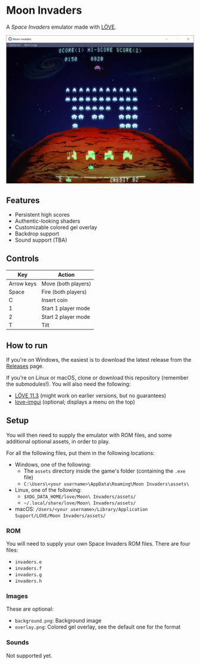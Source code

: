 Moon Invaders
=============

A _Space Invaders_ emulator made with [LÖVE](https://love2d.org).

![Moon Invaders](screenshot.png)

Features
--------

* Persistent high scores
* Authentic-looking shaders
* Customizable colored gel overlay
* Backdrop support
* Sound support (TBA)

Controls
--------

| Key        | Action              |
|------------|---------------------|
| Arrow keys | Move (both players) |
| Space      | Fire (both players) |
| C          | Insert coin         |
| 1          | Start 1 player mode |
| 2          | Start 2 player mode |
| T          | Tilt                |

How to run
----------

If you're on Windows, the easiest is to download the latest release from the [Releases](https://github.com/tobiasvl/moon-invaders/releases) page.

If you're on Linux or macOS, clone or download this repository (remember the submodules!). You will also need the following:

* [LÖVE 11.3](https://love2d.org) (might work on earlier versions, but no guarantees)
* [love-imgui](https://github.com/slages/love-imgui) (optional; displays a menu on the top)

Setup
-----

You will then need to supply the emulator with ROM files, and some additional optional assets, in order to play.

For all the following files, put them in the following locations:

* Windows, one of the following:
  * The `assets` directory inside the game's folder (containing the `.exe` file)
  * `C:\Users\<your username>\AppData\Roaming\Moon Invaders\assets\`
* Linux, one of the following:
  * `$XDG_DATA_HOME/love/Moon\ Invaders/assets/`
  * `~/.local/share/love/Moon\ Invaders/assets/`
* macOS: `/Users/<your username>/Library/Application Support/LOVE/Moon Invaders/assets/`

<h3>ROM</h3>

You will need to supply your own Space Invaders ROM files. There are four files:

* `invaders.e`
* `invaders.f`
* `invaders.g`
* `invaders.h`

<h3>Images</h3>

These are optional:

* `background.png`: Background image
* `overlay.png`: Colored gel overlay, see the default one for the format

<h3>Sounds</h3>

Not supported yet.
